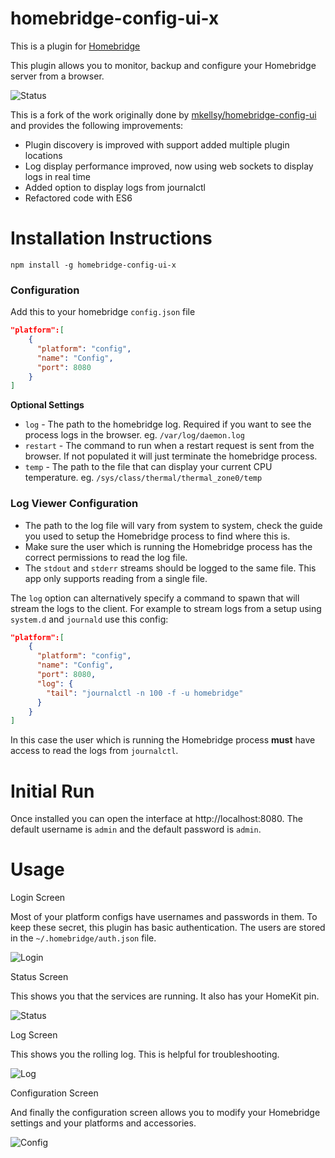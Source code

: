 # homebridge-config-ui-x

This is a plugin for [Homebridge](https://github.com/nfarina/homebridge)

This plugin allows you to monitor, backup and configure your Homebridge server from a browser.

![Status](status.png)

This is a fork of the work originally done by [mkellsy/homebridge-config-ui](https://github.com/mkellsy/homebridge-config-ui) and provides the following improvements:

* Plugin discovery is improved with support added multiple plugin locations
* Log display performance improved, now using web sockets to display logs in real time
* Added option to display logs from journalctl
* Refactored code with ES6

# Installation Instructions

```
npm install -g homebridge-config-ui-x
```

### Configuration

Add this to your homebridge `config.json` file

```json
"platform":[
    {
      "platform": "config",
      "name": "Config",
      "port": 8080
    }
]
```

**Optional Settings**

* `log` - The path to the homebridge log. Required if you want to see the process logs in the browser. eg. `/var/log/daemon.log`
* `restart` - The command to run when a restart request is sent from the browser. If not populated it will just terminate the homebridge process.
* `temp` - The path to the file that can display your current CPU temperature. eg. `/sys/class/thermal/thermal_zone0/temp`

### Log Viewer Configuration

* The path to the log file will vary from system to system, check the guide you used to setup the Homebridge process to find where this is.
* Make sure the user which is running the Homebridge process has the correct permissions to read the log file.
* The `stdout` and `stderr` streams should be logged to the same file. This app only supports reading from a single file.

The `log` option can alternatively specify a command to spawn that will stream the logs to the client. For example to stream logs from a setup using `system.d` and `journald` use this config:

```json
"platform":[
    {
      "platform": "config",
      "name": "Config",
      "port": 8080,
      "log": {
        "tail": "journalctl -n 100 -f -u homebridge"
      }
    }
]
```

In this case the user which is running the Homebridge process **must** have access to read the logs from `journalctl`.

# Initial Run

Once installed you can open the interface at http://localhost:8080. The default username is `admin` and the default password is `admin`.

# Usage

Login Screen

Most of your platform configs have usernames and passwords in them. To keep these secret, this plugin has basic authentication. The users are stored in the `~/.homebridge/auth.json` file.

![Login](login.png)

Status Screen

This shows you that the services are running. It also has your HomeKit pin.

![Status](status.png)

Log Screen

This shows you the rolling log. This is helpful for troubleshooting.

![Log](log.png)

Configuration Screen

And finally the configuration screen allows you to modify your Homebridge settings and your platforms and accessories.

![Config](config.png)
